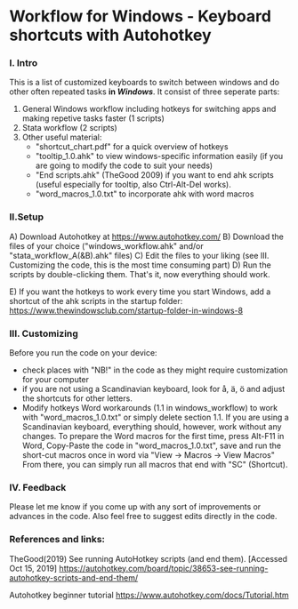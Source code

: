 # Workflow for Windows - Keyboard shortcuts with Autohotkey

### I. Intro
This is a list of customized keyboards to switch between windows and do other often repeated tasks **in _Windows_**. It consist of three seperate parts:
1) General Windows workflow including hotkeys for switching apps and making repetive tasks faster (1 scripts)
2) Stata workflow (2 scripts)
3) Other useful material:
	- "shortcut_chart.pdf" for a quick overview of hotkeys
	- "tooltip_1.0.ahk" to view windows-specific information easily (if you are going to modify the code to suit your needs)
	- "End scripts.ahk" (TheGood 2009) if you want to end ahk scripts (useful especially for tooltip, also Ctrl-Alt-Del works).
	- "word_macros_1.0.txt" to incorporate ahk with word macros
	
### II.Setup
A) Download Autohotkey at https://www.autohotkey.com/
B) Download the files of your choice ("windows_workflow.ahk" and/or "stata_workflow_A(&B).ahk" files)
C) Edit the files to your liking (see III. Customizing the code, this is the most time consuming part)
D) Run the scripts by double-clicking them. 
That's it, now everything should work.

E) If you want the hotkeys to work every time you start Windows, add a shortcut of the ahk scripts in the startup folder:
https://www.thewindowsclub.com/startup-folder-in-windows-8

### III. Customizing
Before you run the code on your device:
- check places with "NB!" in the code as they might require customization for your computer
- if you are not using a Scandinavian keyboard, look for å, ä, ö and adjust the shortcuts for other letters.
- Modify hotkeys Word workarounds (1.1 in windows_workflow) to work with "word_macros_1.0.txt" or simply delete section 1.1. If you are using a Scandinavian keyboard, everything should, however, work without any changes. To prepare the Word macros for the first time, press Alt-F11 in Word, Copy-Paste the code in "word_macros_1.0.txt", save and run the short-cut macros once in word via "View -> Macros -> View Macros" From there, you can simply run all macros that end with "SC" (Shortcut).

### IV. Feedback
Please let me know if you come up with any sort of improvements or advances in the code. Also feel free to suggest edits directly in the code.

### References and links:

TheGood(2019) See running AutoHotkey scripts (and end them). [Accessed Oct 15, 2019] https://autohotkey.com/board/topic/38653-see-running-autohotkey-scripts-and-end-them/

Autohotkey beginner tutorial https://www.autohotkey.com/docs/Tutorial.htm
